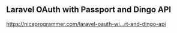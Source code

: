 ## Laravel OAuth with Passport and Dingo API
https://niceprogrammer.com/laravel-oauth-wi…rt-and-dingo-api
